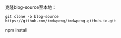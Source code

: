 
克隆blog-source至本地：

```brash
git clone -b blog-source https://github.com/imdwpeng/imdwpeng.github.io.git
```

npm install